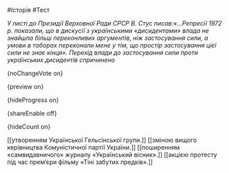 #Історія #Тест

*У листі до Президії Верховної Ради СРСР В. Стус писав:«...Репресії  1972 р. показали, що в дискусії з українськими «дисидентами» влада не  знайшла більш переконливих аргументів, ніж застосування сили, а умови в  таборах переконали мене у тім, що простір застосування цієї сили не  знає кінця». Перехід влади до застосування сили проти українських дисидентів спричинено*

{noChangeVote on}

{preview on}

{hideProgress on}

{shareEnable off}

{hideCount on}

[[утворенням Української Гельсінської групи.]]
[[зміною вищого керівництва Комуністичної партії України.]]
[[поширенням «самвидавничого» журналу «Український вісник».]]
[[акцією протесту під час прем’єри фільму «Тіні забутих предків».]]

